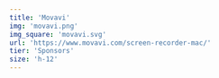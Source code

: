 ```yaml
---
title: 'Movavi'
img: 'movavi.png'
img_square: 'movavi.svg'
url: 'https://www.movavi.com/screen-recorder-mac/'
tier: 'Sponsors'
size: 'h-12'
---
```

